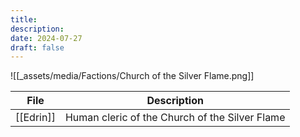 ```yaml
---
title: 
description: 
date: 2024-07-27
draft: false
---
```

![[_assets/media/Factions/Church of the Silver Flame.png]]
<!-- QueryToSerialize: TABLE description as "Description" FROM "People" WHERE faction = "Church of the Silver Flame" -->
<!-- SerializedQuery: TABLE description as "Description" FROM "People" WHERE faction = "Church of the Silver Flame" -->

| File                       | Description                                    |
| -------------------------- | ---------------------------------------------- |
| [[Edrin]] | Human cleric of the Church of the Silver Flame |
<!-- SerializedQuery END -->
